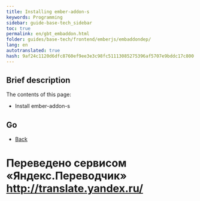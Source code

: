 ```yaml
--- 
title: Installing ember-addon-s 
keywords: Programming 
sidebar: guide-base-tech_sidebar 
toc: true 
permalink: en/gbt_embaddon.html 
folder: guides/base-tech/frontend/emberjs/embaddondep/ 
lang: en 
autotranslated: true 
hash: 9af24c1120d6dfc8760ef9ee3e3c98fc51113085275396af5707e9bddc17c800 
--- 
```


## Brief description 

The contents of this page: 

* Install ember-addon-s 

## Go 

* [Back](gbt_emberjs.html)


 # Переведено сервисом «Яндекс.Переводчик» http://translate.yandex.ru/